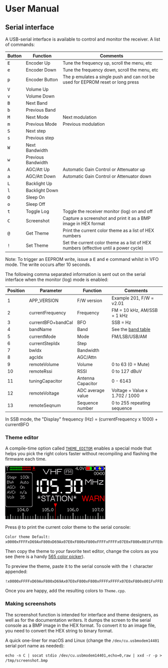 # User Manual


## Serial interface

A USB-serial interface is available to control and monitor the receiver. A list of commands:

| Button       | Function           | Comments                                                                                   |
|--------------|--------------------|--------------------------------------------------------------------------------------------|
| <kbd>E</kbd> | Encoder Up         | Tune the frequency up, scroll the menu, etc                                                |
| <kbd>e</kbd> | Encoder Down       | Tune the frequency down, scroll the menu, etc                                              |
| <kbd>p</kbd> | Encoder Button     | The <kbd>p</kbd> emulates a single push and can not be used for EEPROM reset or long press |
| <kbd>V</kbd> | Volume Up          |                                                                                            |
| <kbd>v</kbd> | Volume Down        |                                                                                            |
| <kbd>B</kbd> | Next Band          |                                                                                            |
| <kbd>b</kbd> | Previous Band      |                                                                                            |
| <kbd>M</kbd> | Next Mode          | Next modulation                                                                            |
| <kbd>m</kbd> | Previous Mode      | Previous modulation                                                                        |
| <kbd>S</kbd> | Next step          |                                                                                            |
| <kbd>s</kbd> | Previous step      |                                                                                            |
| <kbd>W</kbd> | Next Bandwidth     |                                                                                            |
| <kbd>w</kbd> | Previous Bandwidth |                                                                                            |
| <kbd>A</kbd> | AGC/Att Up         | Automatic Gain Control or Attenuator up                                                    |
| <kbd>a</kbd> | AGC/Att Down       | Automatic Gain Control or Attenuator down                                                  |
| <kbd>L</kbd> | Backlight Up       |                                                                                            |
| <kbd>l</kbd> | Backlight Down     |                                                                                            |
| <kbd>O</kbd> | Sleep On           |                                                                                            |
| <kbd>o</kbd> | Sleep Off          |                                                                                            |
| <kbd>t</kbd> | Toggle Log         | Toggle the receiver monitor (log) on and off                                               |
| <kbd>C</kbd> | Screenshot         | Capture a screenshot and print it as a BMP image in HEX format                             |
| <kbd>@</kbd> | Get Theme          | Print the current color theme as a list of HEX numbers                                     |
| <kbd>!</kbd> | Set Theme          | Set the current color theme as a list of HEX numbers (effective until a power cycle)       |

Note: To trigger an EEPROM write, issue a <kbd>E</kbd> and <kbd>e</kbd> command whilst in VFO mode. The write occurs after 10 seconds.

The following comma separated information is sent out on the serial interface when the monitor (log) mode is enabled:

| Position | Parameter          | Function          | Comments                          |
|----------|--------------------|-------------------|-----------------------------------|
| 1        | APP_VERSION        | F/W version       | Example 201, F/W = v2.01          |
| 2        | currentFrequency   | Frequency         | FM = 10 kHz, AM/SSB = 1 kHz       |
| 3        | currentBFO+bandCal | BFO               | SSB = Hz                          |
| 4        | bandName           | Band              | See the [band table](#band-table) |
| 5        | currentMode        | Mode              | FM/LSB/USB/AM                     |
| 6        | currentStepIdx     | Step              |                                   |
| 7        | bwIdx              | Bandwidth         |                                   |
| 8        | agcIdx             | AGC/Attn          |                                   |
| 9        | remoteVolume       | Volume            | 0 to 63 (0 = Mute)                |
| 10       | remoteRssi         | RSSI              | 0 to 127 dBuV                     |
| 11       | tuningCapacitor    | Antenna Capacitor | 0 - 6143                          |
| 12       | remoteVoltage      | ADC average value | Voltage = Value x 1.702 / 1000    |
| 13       | remoteSeqnum       | Sequence number   | 0 to 255 repeating sequence       |

In SSB mode, the "Display" frequency (Hz) = (currentFrequency x 1000) + currentBFO

### Theme editor

A compile-time option called [`THEME_EDITOR`](development.md#compile-time-options) enables a special mode that helps you pick the right colors faster without recompiling and flashing the firmware each time.

![](_static/theme-editor.png)

Press <kbd>@</kbd> to print the current color theme to the serial console:

```shell
Color theme Default: x0000xFFFFxD69AxF800xD69Ax07E0xF800xF800xFFFFxFFFFx07E0xF800x001FxFFE0xD69AxD69AxD69Ax0000xD69AxD69AxF800xBEDFx0000xF800xFFFFxBEDFx105BxBEDFxBEDFxFFFFxD69AxD69AxFFFFxF800xC638
```

Then copy the theme to your favorite text editor, change the colors as you see (here is a handy [565 color picker](https://chrishewett.com/blog/true-rgb565-colour-picker/)).

To preview the theme, paste it to the serial console with the <kbd>!</kbd> character appended:

```shell
!x0000xFFFFxD69AxF800xD69Ax07E0xF800xF800xFFFFxFFFFx07E0xF800x001FxFFE0xD69AxD69AxD69Ax0000xD69AxD69AxF800xBEDFx0000xF800xFFFFxBEDFx105BxBEDFxBEDFxFFFFxD69AxD69AxFFFFxF800xC638
```

Once you are happy, add the resulting colors to `Theme.cpp`.

### Making screenshots

The screenshot function is intended for interface and theme designers, as well as for the documentation writers. It dumps the screen to the serial console as a BMP image in the HEX format. To convert it to an image file, you need to convert the HEX string to binary format.

A quick one-liner for macOS and Linux (change the `/dev/cu.usbmodem14401` serial port name as needed):

```shell
echo -n C | socat stdio /dev/cu.usbmodem14401,echo=0,raw | xxd -r -p > /tmp/screenshot.bmp
```
